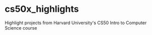 # cs50x_highlights
Highlight projects from Harvard University's CS50 Intro to Computer Science course
